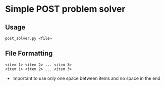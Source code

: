 # Simple POST problem solver
## Usage
`post_solver.py <file>`
## File Formatting
`<item 1> <item 2> ... <item 3>`</br>
`<item 1> <item 2> ... <item 3>`

* Important to use only one space between items and no space in the end


